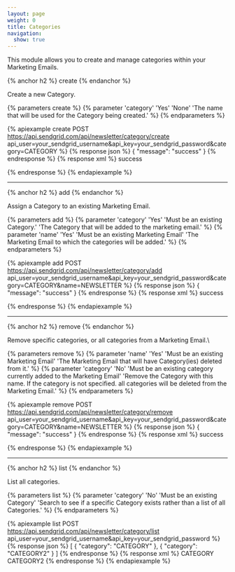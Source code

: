 ```yaml
---
layout: page
weight: 0
title: Categories
navigation:
  show: true
---
```


This module allows you to create and manage categories within your Marketing Emails.

{% anchor h2 %}
create 
{% endanchor %}

Create a new Category.


{% parameters create %}
 {% parameter 'category' 'Yes' 'None' 'The name that will be used for the Category being created.' %}
{% endparameters %}


{% apiexample create POST https://api.sendgrid.com/api/newsletter/category/create api_user=your_sendgrid_username&api_key=your_sendgrid_password&category=CATEGORY %}
  {% response json %}
{
  "message": "success"
}
  {% endresponse %}
  {% response xml %}
<result>
   <message>success</message>
</result>

  {% endresponse %}
{% endapiexample %}

* * * * *

{% anchor h2 %}
add 
{% endanchor %}

Assign a Category to an existing Marketing Email.


{% parameters add %}
 {% parameter 'category' 'Yes' 'Must be an existing Category.' 'The Category that will be added to the marketing email.' %}
 {% parameter 'name' 'Yes' 'Must be an existing Marketing Email' 'The Marketing Email to which the categories will be added.' %}
{% endparameters %}


{% apiexample add POST https://api.sendgrid.com/api/newsletter/category/add api_user=your_sendgrid_username&api_key=your_sendgrid_password&category=CATEGORY&name=NEWSLETTER %}
  {% response json %}
{
  "message": "success"
}
  {% endresponse %}
  {% response xml %}
<result>
   <message>success</message>
</result>

  {% endresponse %}
{% endapiexample %}

* * * * *

{% anchor h2 %}
remove 
{% endanchor %}

Remove specific categories, or all categories from a Marketing Email.\\


{% parameters remove %}
 {% parameter 'name' 'Yes' 'Must be an existing Marketing Email' 'The Marketing Email that will have Category(ies) deleted from it.' %}
 {% parameter 'category' 'No' 'Must be an existing category currently added to the Marketing Email' 'Remove the Category with this name. If the category is not specified. all categories will be deleted from the Marketing Email.' %}
{% endparameters %}


{% apiexample remove POST https://api.sendgrid.com/api/newsletter/category/remove api_user=your_sendgrid_username&api_key=your_sendgrid_password&category=CATEGORY&name=NEWSLETTER %}
  {% response json %}
{
  "message": "success"
}
  {% endresponse %}
  {% response xml %}
<result>
   <message>success</message>
</result>

  {% endresponse %}
{% endapiexample %}

* * * * *
{% anchor h2 %} list {% endanchor %}

List all categories.

{% parameters list %} {% parameter 'category' 'No' 'Must be an existing Category' 'Search to see if a specific Category exists rather than a list of all Categories.' %} {% endparameters %}

{% apiexample list POST https://api.sendgrid.com/api/newsletter/category/list api_user=your_sendgrid_username&api_key=your_sendgrid_password %} {% response json %} [ { "category": "CATEGORY" }, { "category": "CATEGORY2" } ] {% endresponse %} {% response xml %}
<categories>
   <category>
      <category>CATEGORY</category>
   </category>
   <category>
      <category>CATEGORY2</category>
   </category>
</categories>
{% endresponse %} {% endapiexample %}
